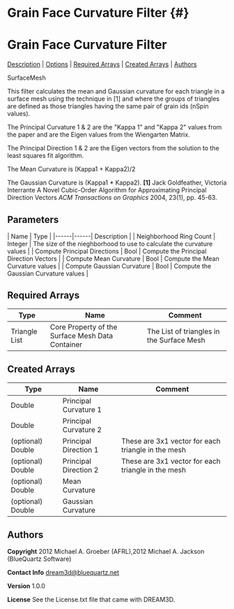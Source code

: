 
Grain Face Curvature Filter {#}
======
<h1 class="pHeading1">Grain Face Curvature Filter</h1>
<p class="pCellBody">
<a href="../SurfaceMeshFilters/GrainFaceCurvatureFilter.html#wp2">Description</a>
| <a href="../SurfaceMeshFilters/GrainFaceCurvatureFilter.html#wp3">Options</a>
| <a href="../SurfaceMeshFilters/GrainFaceCurvatureFilter.html#wp4">Required Arrays</a>
| <a href="../SurfaceMeshFilters/GrainFaceCurvatureFilter.html#wp5">Created Arrays</a>
| <a href="../SurfaceMeshFilters/GrainFaceCurvatureFilter.html#wp1">Authors</a> 

SurfaceMesh


This filter calculates the mean and Gaussian curvature for each triangle in a surface mesh using the technique in [1]
and where the groups of triangles are defined as those triangles having the same pair of grain ids (nSpin values).

The Principal Curvature 1 &amp; 2 are the "Kappa 1" and "Kappa 2" values from the paper and are the Eigen values from the
Wiengarten Matrix.

The Principal Direction 1 &amp; 2 are the Eigen vectors from the solution to the least squares fit algorithm.

The Mean Curvature is (Kappa1 + Kappa2)/2

The Gaussian Curvature is (Kappa1 * Kappa2).
__[1]__
Jack Goldfeather, Victoria Interrante
 A Novel Cubic-Order Algorithm for Approximating Principal Direction Vectors
_ACM Transactions on Graphics_ 2004, 23(1), pp. 45-63.


## Parameters ##

| Name | Type |
|------|------| Description |
| Neighborhood Ring Count | Integer | The size of the nieghborhood to use to calculate the curvature values |
| Compute Principal Directions | Bool | Compute the Principal Direction Vectors |
| Compute Mean Curvature | Bool | Compute the Mean Curvature values |
| Compute Gaussian Curvature | Bool | Compute the Gaussian Curvature values |

## Required Arrays ##

| Type | Name | Comment |
|------|------|---------|
| Triangle List | Core Property of the Surface Mesh Data Container | The List of triangles in the Surface Mesh |

## Created Arrays ##

| Type | Name | Comment |
|------|------|---------|
| Double | Principal Curvature 1 |  |
| Double | Principal Curvature 2 |  |
| (optional) Double | Principal Direction 1 | These are 3x1 vector for each triangle in the mesh |
| (optional) Double | Principal Direction 2 | These are 3x1 vector for each triangle in the mesh |
| (optional) Double | Mean Curvature |  |
| (optional) Double | Gaussian Curvature |  |
## Authors ##

**Copyright** 2012 Michael A. Groeber (AFRL),2012 Michael A. Jackson (BlueQuartz Software)

**Contact Info** dream3d@bluequartz.net

**Version** 1.0.0

**License**  See the License.txt file that came with DREAM3D.



